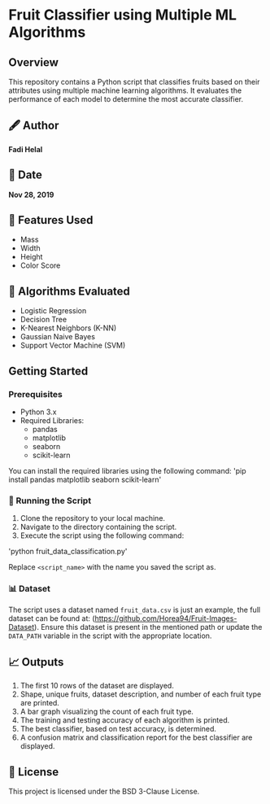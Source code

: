 # Fruit Classifier using Multiple ML Algorithms

## Overview
This repository contains a Python script that classifies fruits based on their attributes using multiple machine learning algorithms. It evaluates the performance of each model to determine the most accurate classifier. 

## 🖋 Author
**Fadi Helal**

## 📅 Date
**Nov 28, 2019**

## 🍎 Features Used
- Mass
- Width
- Height
- Color Score

## 🤖 Algorithms Evaluated
- Logistic Regression
- Decision Tree
- K-Nearest Neighbors (K-NN)
- Gaussian Naive Bayes
- Support Vector Machine (SVM)

## Getting Started

### Prerequisites
- Python 3.x
- Required Libraries:
  - pandas
  - matplotlib
  - seaborn
  - scikit-learn

You can install the required libraries using the following command:
'pip install pandas matplotlib seaborn scikit-learn'

### 🏃 Running the Script
1. Clone the repository to your local machine.
2. Navigate to the directory containing the script.
3. Execute the script using the following command:

'python fruit_data_classification.py'

Replace `<script_name>` with the name you saved the script as.

### 📊 Dataset
The script uses a dataset named `fruit_data.csv` is just an example, the full dataset can be found at:  (https://github.com/Horea94/Fruit-Images-Dataset). Ensure this dataset is present in the mentioned path or update the `DATA_PATH` variable in the script with the appropriate location.

## 📈 Outputs
1. The first 10 rows of the dataset are displayed.
2. Shape, unique fruits, dataset description, and number of each fruit type are printed.
3. A bar graph visualizing the count of each fruit type.
4. The training and testing accuracy of each algorithm is printed.
5. The best classifier, based on test accuracy, is determined.
6. A confusion matrix and classification report for the best classifier are displayed.

## 📄 License
This project is licensed under the BSD 3-Clause License.
